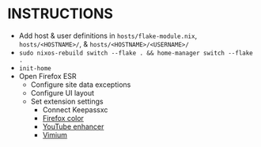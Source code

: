 # INSTRUCTIONS
- Add host & user definitions in `hosts/flake-module.nix`, `hosts/<HOSTNAME>/`, & `hosts/<HOSTNAME>/<USERNAME>/`
- `sudo nixos-rebuild switch --flake . && home-manager switch --flake .`
- `init-home`
- Open Firefox ESR
    - Configure site data exceptions
    - Configure UI layout
    - Set extension settings
        - Connect Keepassxc
        - [Firefox color](https://color.firefox.com/?theme=XQAAAAIQAQAAAAAAAABBKYhm849SCia2CaaEGccwS-xMDPr5iE6wEt17lnFu4uAqMsdEr67G-WikpgIK6fEElOKhOM86V0bBVjYWaEH1zRPWtF1_4JdEdbOk0mEdIjD4j2vHLbCcu-E5Ro0uYzZqFcqly5WlTsaEpUlMaVtGYhMZXBOFCW1L3uQHq-kEj3mp-uFzAureYlw6aUpL_fMfraA)
        - [YouTube enhancer](./settings/yt-ehancer.json)
        - [Vimium](./settings/vimium-options.json)

